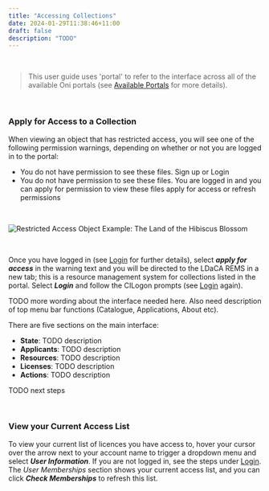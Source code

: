 ```yaml
---
title: "Accessing Collections"
date: 2024-01-29T11:38:46+11:00
draft: false
description: "TODO"
---
```


<br>

> This user guide uses 'portal' to refer to the interface across all of the available Oni portals (see [Available Portals](/getting-started/available-portals/) for more details).

<br>

### Apply for Access to a Collection

When viewing an object that has restricted access, you will see one of the following permission warnings, depending on whether or not you are logged in to the portal:
- You do not have permission to see these files. Sign up or Login
- You do not have permission to see these files. You are logged in and you can apply for permission to view these files apply for access or refresh permissions

<br>

![Restricted Access Object Example: The Land of the Hibiscus Blossom](/help_docs/object-the-land-of-the-hibiscus-blossom.png)

<br>

Once you have logged in (see [Login](/accessing-data/login/) for further details), select ___apply for access___ in the warning text and you will be directed to the LDaCA REMS in a new tab; this is a resource management system for collections listed in the portal. Select ___Login___ and follow the CILogon prompts (see [Login](/accessing-data/login/) again).

TODO more wording about the interface needed here. Also need description of top menu bar functions (Catalogue, Applications, About etc).

There are five sections on the main interface:
- __State__: TODO description
- __Applicants__: TODO description
- __Resources__: TODO description
- __Licenses__: TODO description
- __Actions__: TODO description

TODO next steps

<br>

### View your Current Access List

To view your current list of licences you have access to, hover your cursor over the arrow next to your account name to trigger a dropdown menu and select ___User Information___. If you are not logged in, see the steps under [Login](/accessing-data/login/). The _User Memberships_ section shows your current access list, and you can click ___Check Memberships___ to refresh this list.